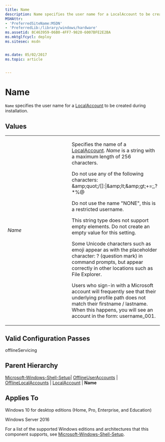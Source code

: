 ```yaml
---
title: Name
description: Name specifies the user name for a LocalAccount to be created during installation.
MSHAttr:
- 'PreferredSiteName:MSDN'
- 'PreferredLib:/library/windows/hardware'
ms.assetid: 8C463959-06B0-4FF7-9820-6007BFE2E2BA
ms.mktglfcycl: deploy
ms.sitesec: msdn


ms.date: 05/02/2017
ms.topic: article


---
```


# Name


`Name` specifies the user name for a [LocalAccount](microsoft-windows-shell-setup-offlineuseraccounts-offlinelocalaccounts-localaccount.md) to be created during installation.

## Values


<table>
<colgroup>
<col width="50%" />
<col width="50%" />
</colgroup>
<tbody>
<tr class="odd">
<td><p><em>Name</em></p></td>
<td><p>Specifies the name of a <a href="microsoft-windows-shell-setup-offlineuseraccounts-offlinelocalaccounts-localaccount.md" data-raw-source="[LocalAccount](microsoft-windows-shell-setup-offlineuseraccounts-offlinelocalaccounts-localaccount.md)">LocalAccount</a>. <em>Name</em> is a string with a maximum length of 256 characters.</p>
<p>Do not use any of the following characters: &amp;amp;quot;/[]:|&amp;amp;lt;&amp;amp;gt;+=;,?*%@</p>
<p>Do not use the name &quot;NONE&quot;, this is a restricted username.</p>
<p>This string type does not support empty elements. Do not create an empty value for this setting.</p>
<p>Some Unicode characters such as emoji appear as with the placeholder character: ? (question mark) in command prompts, but appear correctly in other locations such as File Explorer.</p>
<p>Users who sign-in with a Microsoft account will frequently see that their underlying profile path does not match their firstname / lastname. When this happens, you will see an account in the form: username_001.</p></td>
</tr>
</tbody>
</table>

 

## Valid Configuration Passes


offlineServicing

## Parent Hierarchy


[Microsoft-Windows-Shell-Setup](microsoft-windows-shell-setup.md)| [OfflineUserAccounts](microsoft-windows-shell-setup-offlineuseraccounts.md) | [OfflineLocalAccounts](microsoft-windows-shell-setup-offlineuseraccounts-offlinelocalaccounts.md) | [LocalAccount](microsoft-windows-shell-setup-offlineuseraccounts-offlinelocalaccounts-localaccount.md) | **Name**

## Applies To


Windows 10 for desktop editions (Home, Pro, Enterprise, and Education)

Windows Server 2016

For a list of the supported Windows editions and architectures that this component supports, see [Microsoft-Windows-Shell-Setup](microsoft-windows-shell-setup.md).

 

 






